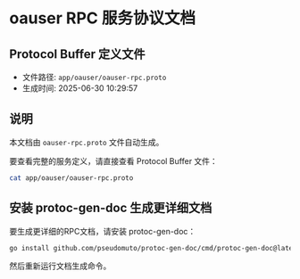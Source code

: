 # oauser RPC 服务协议文档

## Protocol Buffer 定义文件
- 文件路径: `app/oauser/oauser-rpc.proto`
- 生成时间: 2025-06-30 10:29:57

## 说明
本文档由 `oauser-rpc.proto` 文件自动生成。

要查看完整的服务定义，请直接查看 Protocol Buffer 文件：
```bash
cat app/oauser/oauser-rpc.proto
```

## 安装 protoc-gen-doc 生成更详细文档
要生成更详细的RPC文档，请安装 protoc-gen-doc：
```bash
go install github.com/pseudomuto/protoc-gen-doc/cmd/protoc-gen-doc@latest
```

然后重新运行文档生成命令。
